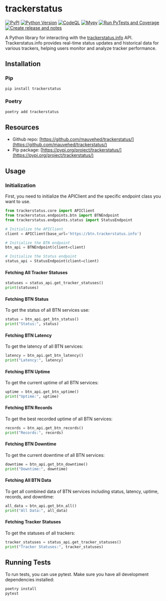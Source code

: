 # trackerstatus

[![PyPI](https://img.shields.io/pypi/v/trackerstatus.svg)](https://pypi.org/project/trackerstatus/)
[![Python Version](https://img.shields.io/pypi/pyversions/trackerstatus.svg)](https://github.com/mauvehed/yourIP/actions/workflows/main.yml)
[![CodeQL](https://github.com/mauvehed/trackerstatus/actions/workflows/codeql-analysis.yml/badge.svg)](https://github.com/mauvehed/trackerstatus/actions/workflows/codeql-analysis.yml)
[![Mypy](https://github.com/mauvehed/trackerstatus/actions/workflows/mypy-linting.yml/badge.svg)](https://github.com/mauvehed/trackerstatus/actions/workflows/mypy-linting.yml)
[![Run PyTests and Coverage](https://github.com/mauvehed/trackerstatus/actions/workflows/pytests-coverage.yml/badge.svg)](https://github.com/mauvehed/trackerstatus/actions/workflows/pytests-coverage.yml)
[![Create release and notes](https://github.com/mauvehed/trackerstatus/actions/workflows/create-new-release.yml/badge.svg)](https://github.com/mauvehed/trackerstatus/actions/workflows/create-new-release.yml)

A Python library for interacting with the [trackerstatus.info](https://trackerstatus.info) API. Trackerstatus.info provides real-time status updates and historical data for various trackers, helping users monitor and analyze tracker performance.

## Installation

### Pip

```bash
pip install trackerstatus
```

### Poetry

```bash
poetry add trackerstatus
```

## Resources

* Github repo: [https://github.com/mauvehed/trackerstatus/](https://github.com/mauvehed/trackerstatus/)
* Pip package: [https://pypi.org/project/trackerstatus/](https://pypi.org/project/trackerstatus/)

## Usage

### Initialization

First, you need to initialize the APIClient and the specific endpoint class you want to use.

```python
from trackerstatus.core import APIClient
from trackerstatus.endpoints.btn import BTNEndpoint
from trackerstatus.endpoints.status import StatusEndpoint

# Initialize the APIClient
client = APIClient(base_url='https://btn.trackerstatus.info')

# Initialize the BTN endpoint
btn_api = BTNEndpoint(client=client)

# Initialize the Status endpoint
status_api = StatusEndpoint(client=client)
```

#### Fetching All Tracker Statuses

```python
statuses = status_api.get_tracker_statuses()
print(statuses)
```

#### Fetching BTN Status

To get the status of all BTN services use:

```python
status = btn_api.get_btn_status()
print("Status:", status)
```

#### Fetching BTN Latency
To get the latency of all BTN services:

```python
latency = btn_api.get_btn_latency()
print("Latency:", latency)
```

#### Fetching BTN Uptime

To get the current uptime of all BTN services:

```python
uptime = btn_api.get_btn_uptime()
print("Uptime:", uptime)
```

#### Fetching BTN Records

To get the best recorded uptime of all BTN services:

```python
records = btn_api.get_btn_records()
print("Records:", records)
```

#### Fetching BTN Downtime

To get the current downtime of all BTN services:

```python
downtime = btn_api.get_btn_downtime()
print("Downtime:", downtime)
```

#### Fetching All BTN Data

To get all combined data of BTN services including status, latency, uptime, records, and downtime:

```python
all_data = btn_api.get_btn_all()
print("All Data:", all_data)
```

#### Fetching Tracker Statuses
To get the statuses of all trackers:

```python
tracker_statuses = status_api.get_tracker_statuses()
print("Tracker Statuses:", tracker_statuses)
```

## Running Tests

To run tests, you can use pytest. Make sure you have all development dependencies installed:

```bash
poetry install
pytest
```


